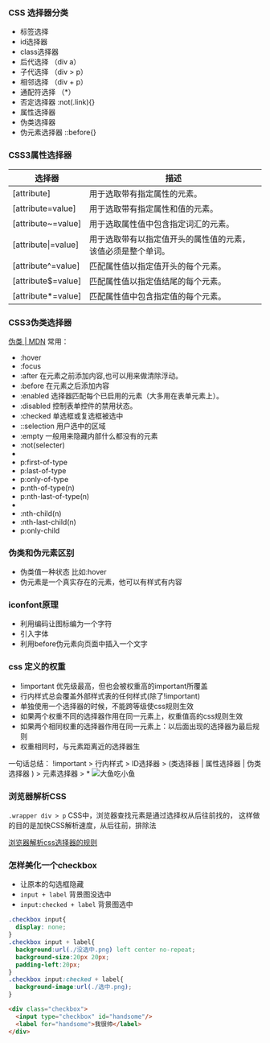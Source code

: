 ### CSS 选择器分类

- 标签选择
- id选择器
- class选择器
- 后代选择 （div a）
- 子代选择 （div > p）
- 相邻选择 （div + p）
- 通配符选择 （*）
- 否定选择器 :not(.link){}
- 属性选择器
- 伪类选择器
- 伪元素选择器 ::before{}

### CSS3属性选择器

| 选择器 | 描述 |
| - | - |
|[attribute] |用于选取带有指定属性的元素。|
|[attribute=value] |用于选取带有指定属性和值的元素。|
|[attribute~=value] |用于选取属性值中包含指定词汇的元素。|
|[attribute\|=value] |用于选取带有以指定值开头的属性值的元素，该值必须是整个单词。|
|[attribute^=value] |匹配属性值以指定值开头的每个元素。|
|[attribute$=value] |匹配属性值以指定值结尾的每个元素。|
|[attribute*=value] |匹配属性值中包含指定值的每个元素。|

### CSS3伪类选择器

[伪类 | MDN](https://developer.mozilla.org/zh-CN/docs/Web/CSS/Pseudo-classes#%E6%A0%87%E5%87%86%E4%BC%AA%E7%B1%BB%E7%B4%A2%E5%BC%95)
常用：

- :hover
- :focus
- :after 在元素之前添加内容,也可以用来做清除浮动。
- :before 在元素之后添加内容
- :enabled 选择器匹配每个已启用的元素（大多用在表单元素上）。
- :disabled 控制表单控件的禁用状态。
- :checked 单选框或复选框被选中
- ::selection  用户选中的区域
- :empty   一般用来隐藏内部什么都没有的元素
- :not(selecter)
-
- p:first-of-type
- p:last-of-type
- p:only-of-type
- p:nth-of-type(n)
- p:nth-last-of-type(n)
-
- :nth-child(n)
- :nth-last-child(n)
- p:only-child

### 伪类和伪元素区别

- 伪类值一种状态 比如:hover
- 伪元素是一个真实存在的元素，他可以有样式有内容

### iconfont原理

- 利用编码让图标编为一个字符
- 引入字体
- 利用before伪元素向页面中插入一个文字

### css 定义的权重

- !important 优先级最高，但也会被权重高的important所覆盖
- 行内样式总会覆盖外部样式表的任何样式(除了!important)
- 单独使用一个选择器的时候，不能跨等级使css规则生效
- 如果两个权重不同的选择器作用在同一元素上，权重值高的css规则生效
- 如果两个相同权重的选择器作用在同一元素上：以后面出现的选择器为最后规则
- 权重相同时，与元素距离近的选择器生

一句话总结：
!important > 行内样式 > ID选择器 > (类选择器 | 属性选择器 | 伪类选择器 ) > 元素选择器 > *
![大鱼吃小鱼](http://image.zhangxinxu.com/image/blog/201208/specifishity1-1.png)

### 浏览器解析CSS

`.wrapper div > p`  CSS中，浏览器查找元素是通过选择权从后往前找的， 这样做的目的是加快CSS解析速度，从后往前，排除法

[浏览器解析css选择器的规则](https://blog.csdn.net/qq_21397815/article/details/72874932)

### 怎样美化一个checkbox

- 让原本的勾选框隐藏
- `input + label` 背景图没选中
- `input:checked + label` 背景图选中

```css
.checkbox input{
  display: none;
}
.checkbox input + label{
  background:url(./没选中.png) left center no-repeat;
  background-size:20px 20px;
  padding-left:20px;
}
.checkbox input:checked + label{
  background-image:url(./选中.png);
}
```

```html
<div class="checkbox">
  <input type="checkbox" id="handsome"/>
  <label for="handsome">我很帅</label>
</div>
```
